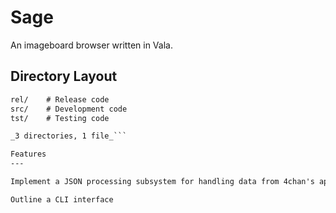 Sage
====

An imageboard browser written in Vala.

Directory Layout
---

```read.md # This file
rel/	# Release code
src/	# Development code
tst/	# Testing code

_3 directories, 1 file_```

Features
---

Implement a JSON processing subsystem for handling data from 4chan's api

Outline a CLI interface

